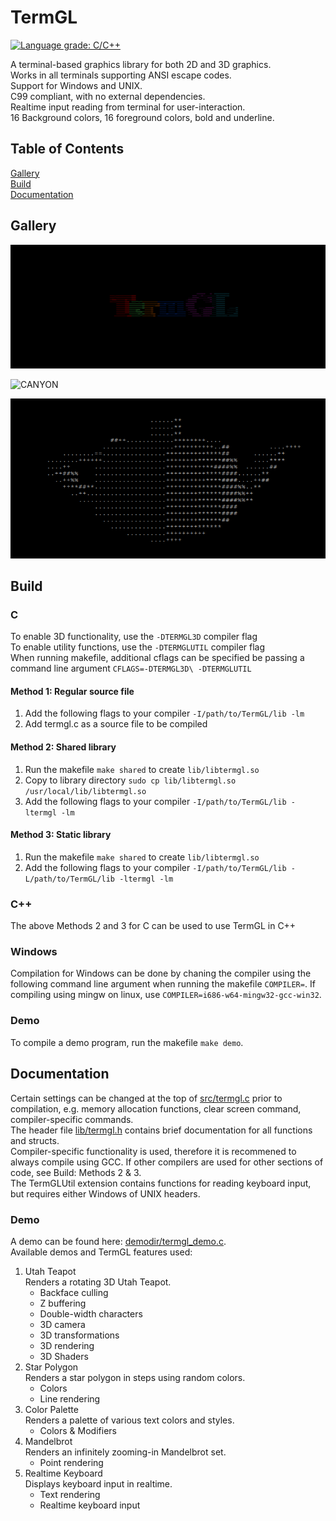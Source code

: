 # TermGL

[![Language grade: C/C++](https://img.shields.io/lgtm/grade/cpp/g/wojciech-graj/TermGL.svg?logo=lgtm&logoWidth=18)](https://lgtm.com/projects/g/wojciech-graj/TermGL/context:cpp)

A terminal-based graphics library for both 2D and 3D graphics.\
Works in all terminals supporting ANSI escape codes.\
Support for Windows and UNIX.\
C99 compliant, with no external dependencies.\
Realtime input reading from terminal for user-interaction.\
16 Background colors, 16 foreground colors, bold and underline.

## Table of Contents

[Gallery](https://github.com/wojciech-graj/TermGL/blob/master/README.md#Gallery)\
[Build](https://github.com/wojciech-graj/TermGL/blob/master/README.md#Build)\
[Documentation](https://github.com/wojciech-graj/TermGL/blob/master/README.md#Documentation)

## Gallery

![LOGO](demodir/logo.gif)

![CANYON](demodir/canyon.gif)

![TEAPOT](demodir/teapot.gif)

## Build

### C

To enable 3D functionality, use the ```-DTERMGL3D``` compiler flag\
To enable utility functions, use the ```-DTERMGLUTIL``` compiler flag\
When running makefile, additional cflags can be specified be passing a command line argument ```CFLAGS=-DTERMGL3D\ -DTERMGLUTIL```

#### Method 1: Regular source file

1. Add the following flags to your compiler ```-I/path/to/TermGL/lib -lm```
2. Add termgl.c as a source file to be compiled

#### Method 2: Shared library

1. Run the makefile ```make shared``` to create ```lib/libtermgl.so```
2. Copy to library directory ```sudo cp lib/libtermgl.so /usr/local/lib/libtermgl.so```
3. Add the following flags to your compiler ```-I/path/to/TermGL/lib -ltermgl -lm```

#### Method 3: Static library

1. Run the makefile ```make shared``` to create ```lib/libtermgl.so```
2. Add the following flags to your compiler ```-I/path/to/TermGL/lib -L/path/to/TermGL/lib -ltermgl -lm```

### C++

The above Methods 2 and 3 for C can be used to use TermGL in C++

### Windows

Compilation for Windows can be done by chaning the compiler using the following command line argument when running the makefile ```COMPILER=```.
If compiling using mingw on linux, use ```COMPILER=i686-w64-mingw32-gcc-win32```.

### Demo

To compile a demo program, run the makefile ```make demo```.

## Documentation

Certain settings can be changed at the top of [src/termgl.c](src/termgl.c) prior to compilation, e.g. memory allocation functions, clear screen command, compiler-specific commands.\
The header file [lib/termgl.h](lib/termgl.h) contains brief documentation for all functions and structs.\
Compiler-specific functionality is used, therefore it is recommened to always compile using GCC. If other compilers are used for other sections of code, see Build: Methods 2 & 3.\
The TermGLUtil extension contains functions for reading keyboard input, but requires either Windows of UNIX headers.

### Demo

A demo can be found here: [demodir/termgl_demo.c](demodir/termgl_demo.c).\
Available demos and TermGL features used:
1. Utah Teapot\
Renders a rotating 3D Utah Teapot.
	- Backface culling
	- Z buffering
	- Double-width characters
	- 3D camera
	- 3D transformations
	- 3D rendering
	- 3D Shaders
2. Star Polygon\
Renders a star polygon in steps using random colors.
	- Colors
	- Line rendering
3. Color Palette\
Renders a palette of various text colors and styles.
	- Colors & Modifiers
4. Mandelbrot\
Renders an infinitely zooming-in Mandelbrot set.
	- Point rendering
5. Realtime Keyboard\
Displays keyboard input in realtime.
	- Text rendering
	- Realtime keyboard input
